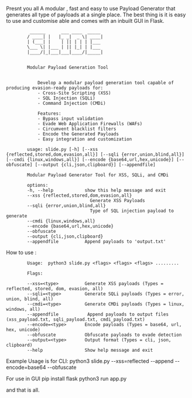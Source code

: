 
Presnt you all A modular , fast and easy to use Payload Generator that generates all type of payloads at a single place.
The best thing is it is easy to use and customise able and comes with an inbuilt GUI in Flask.       
         
             ______      ___ ____  _____  
            / ____| |   |_ _|  _ \| ____|
            | (___| |    | || | | | |___
            \___ \| |___ | || |_| | |___
            |____/|_|___|___|____/|_____|


            Modular Payload Generation Tool
                

                Develop a modular payload generation tool capable of producing evasion-ready payloads for:
                - Cross-Site Scripting (XSS)
                - SQL Injection (SQLi)
                - Command Injection (CMDi)

                Features:
                - Bypass input validation
                - Evade Web Application Firewalls (WAFs)
                - Circumvent blacklist filters
                - Encode the Generated Payloads
                - Easy integration and customization

            usage: slide.py [-h] [--xss {reflected,stored,dom,evasion,all}] [--sqli {error,union,blind,all}] [--cmdi {linux,windows,all}] [--encode {base64,url,hex,unicode}] [--obfuscate] [--output {cli,json,clipboard}] [--appendfile]

            Modular Payload Generator Tool for XSS, SQLi, and CMDi

            options:
            -h, --help            show this help message and exit
            --xss {reflected,stored,dom,evasion,all}
                                    Generate XSS Payloads
            --sqli {error,union,blind,all}
                                    Type of SQL injection payload to generate
            --cmdi {linux,windows,all}
            --encode {base64,url,hex,unicode}
            --obfuscate
            --output {cli,json,clipboard}
            --appendfile          Append payloads to 'output.txt'
                
     
     
     
     
     
How to use :
     
     
            Usage:  python3 slide.py <flags> <flags> <flags> .........

            Flags:

            --xss=<type>          Generate XSS payloads (Types = reflected, stored, dom, evasion, all)
            --sqli=<type>         Generate SQLi payloads (Types = error, union, blind, all)
            --cmdi=<type>         Generate CMDi payloads (Types = linux, windows, all)
            --appendfile           Append payloads to output files (xss_payload.txt, sqli_payload.txt, cmdi_payload.txt)
            --encode=<type>       Encode payloads (Types = base64, url, hex, unicode)
            --obfuscate           Obfuscate payloads to evade detection
            --output=<type>       Output format (Types = cli, json, clipboard) 
            --help                Show help message and exit


Example Usage is for CLI:
    python3 slide.py --xss=reflected --append --encode=base64 --obfuscate


For use in GUI
        pip install flask
        python3 run app.py


and that is all.